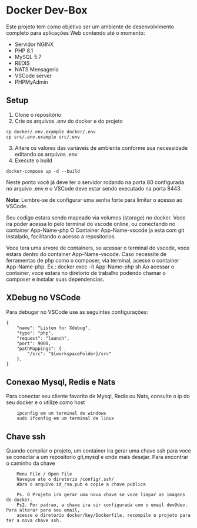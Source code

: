 # Docker Dev-Box

Este projeto tem como objetivo ser um ambiente de desenvolvimento completo para aplicações Web contendo até o momento:

- Servidor NGINX
- PHP 8.1
- MySQL 5.7
- REDIS
- NATS Mensageria
- VSCode server
- PHPMyAdmin

## Setup

1. Clone o repositório
2. Crie os arquivos .env do docker e do projeto
```
cp docker/.env.example docker/.env
cp src/.env.example src/.env
```
3. Altere os valores das variáveis de ambiente conforme sua necessidade editando os arquivos .env
4. Execute o build
```
docker-compose up -d --build
```
Neste ponto você já deve ter o servidor rodando na porta 80 configurada no arquivo .env e o VSCode deve estar sendo executado na porta 8443.

**Nota:** Lembre-se de configurar uma senha forte para limitar o acesso ao VSCode.

Seu codigo estara sendo mapeado via volumes (storage) no docker. Voce ira poder acessa lo pelo terminal do vscode online, ou conectando no container App-Name-php
O Container App-Name-vscode ja esta com git instalado, facilitando o acesso a repositorios.

Voce tera uma arvore de containers, se acessar o terminal do vscode, voce estara dentro do container App-Name-vscode.
Caso necessite de ferramentas de php como o composer, via terminal, acesse o container App-Name-php. Ex.: docker exec -it App-Name-php sh
Ao acessar o container, voce estara no diretorio de trabalho podendo chamar o composer e instalar suas dependencias.


## XDebug no VSCode
Para debugar no VSCode use as seguintes configurações:
```
{
    "name": "Listen for Xdebug",
    "type": "php",
    "request": "launch",
    "port": 9000,
    "pathMappings": {
        "/src": "${workspaceFolder}/src"
    },
}
```

## Conexao Mysql, Redis e Nats
Para conectar seu cliente favorito de Mysql, Redis ou Nats, consulte o ip do seu docker e o utilize como host
```
    ipconfig em um terminal de windows
    sudo ifconfig em um terminal de linux
```
## Chave ssh 
Quando compilar o projeto, um container ira gerar uma chave ssh para voce se conectar a um repositorio git,mysql e onde mais desejar.
Para encontrar o caminho da chave 
```
    Menu File / Open File 
    Navegue ate o diretorio /config/.ssh/
    Abra o arquivo id_rsa.pub e copie a chave publica

    Ps. O Projeto ira gerar uma nova chave se voce limpar as imagens do docker.
    Ps2. Por padrao, a chave ira vir configurada com o email dev@dev. Para alterar para seu email, 
    acesse o diretorio docker/key/Dockerfile, recompile o projeto para ter a nova chave ssh.


